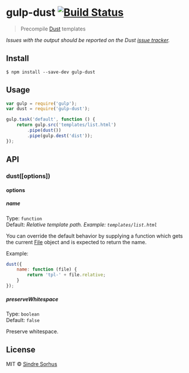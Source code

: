 # gulp-dust [![Build Status](https://travis-ci.org/sindresorhus/gulp-dust.svg?branch=master)](https://travis-ci.org/sindresorhus/gulp-dust)

> Precompile [Dust](https://github.com/linkedin/dustjs) templates

*Issues with the output should be reported on the Dust [issue tracker](https://github.com/linkedin/dustjs/issues).*


## Install

```
$ npm install --save-dev gulp-dust
```


## Usage

```js
var gulp = require('gulp');
var dust = require('gulp-dust');

gulp.task('default', function () {
	return gulp.src('templates/list.html')
		.pipe(dust())
		.pipe(gulp.dest('dist'));
});
```


## API

### dust([options])

#### options

##### name

Type: `function`  
Default: *Relative template path. Example: `templates/list.html`*

You can override the default behavior by supplying a function which gets the current [File](https://github.com/wearefractal/vinyl#constructoroptions) object and is expected to return the name.

Example:

```js
dust({
	name: function (file) {
		return 'tpl-' + file.relative;
	}
});
```

##### preserveWhitespace

Type: `boolean`  
Default: `false`

Preserve whitespace.


## License

MIT © [Sindre Sorhus](http://sindresorhus.com)
